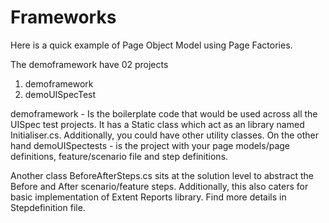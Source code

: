 # Frameworks

Here is a quick example of Page Object Model using Page Factories.

The demoframework have 02 projects 
  1. demoframework
  2. demoUISpecTest
 
demoframework - Is the boilerplate code that would be used across all the UISpec test projects.
It has a Static class which act as an library named Initialiser.cs. Additionally, you could have other utility classes.
On the other hand demoUISpectests - is the project with your page models/page definitions, feature/scenario file and step definitions.

Another class BeforeAfterSteps.cs sits at the solution level to abstract the Before and After scenario/feature steps.
Additionally, this also caters for basic implementation of Extent Reports library. Find more details in Stepdefinition file. 



 
